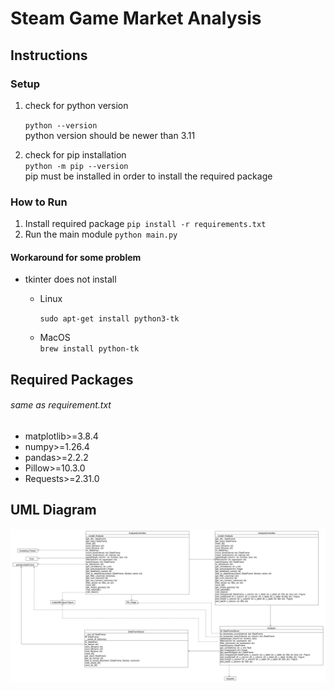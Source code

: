 # Steam Game Market Analysis

## Instructions
### Setup
1. check for python version

    `python --version`<br>
    python version should be newer than 3.11
2. check for pip installation <br> `python -m pip --version` <br>
   pip must be installed in order to install the required package

### How to Run

1. Install required package ``pip install -r requirements.txt``
2. Run the main module ``python main.py``

#### Workaround for some problem
- tkinter does not install
  - Linux<br>
    
    ``sudo apt-get install python3-tk``
  - MacOS <br> 
    ``brew install python-tk``

## Required Packages
###### same as requirement.txt
- matplotlib>=3.8.4
- numpy>=1.26.4
- pandas>=2.2.2
- Pillow>=10.3.0
- Requests>=2.31.0

## UML Diagram
![UML class Diagram](uml.png "UML class Diagram")
